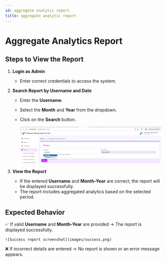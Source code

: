 ```yaml
---
id: aggregate analytic report
title: aggregate analytic report
---
```


# Aggregate Analytics Report

## Steps to View the Report  

1. **Login as Admin**  
   - Enter correct credentials to access the system.  

2. **Search Report by Username and Date**  
   - Enter the **Username**.  
   - Select the **Month** and **Year** from the dropdown.  
   - Click on the **Search** button.  

      ![Search report screenshot](images/search.png)


3. **View the Report**  
   - If the entered **Username** and **Month-Year** are correct, the report will be displayed successfully.  
   - The report includes aggregated analytics based on the selected period.  

## Expected Behavior  
✅ If valid **Username** and **Month-Year** are provided → The report is displayed successfully.  

    ![Success report screenshot](images/success.png)

❌ If incorrect details are entered → No report is shown or an error message appears.  

